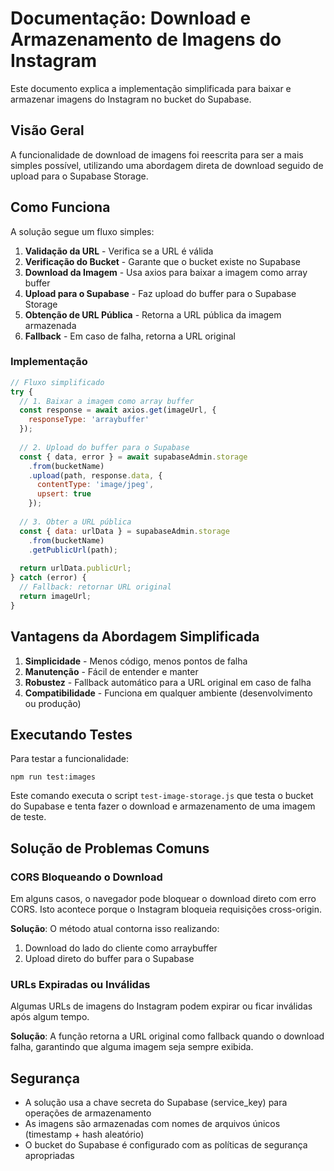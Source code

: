# Documentação: Download e Armazenamento de Imagens do Instagram

Este documento explica a implementação simplificada para baixar e armazenar imagens do Instagram no bucket do Supabase.

## Visão Geral

A funcionalidade de download de imagens foi reescrita para ser a mais simples possível, utilizando uma abordagem direta de download seguido de upload para o Supabase Storage.

## Como Funciona

A solução segue um fluxo simples:

1. **Validação da URL** - Verifica se a URL é válida
2. **Verificação do Bucket** - Garante que o bucket existe no Supabase
3. **Download da Imagem** - Usa axios para baixar a imagem como array buffer
4. **Upload para o Supabase** - Faz upload do buffer para o Supabase Storage
5. **Obtenção de URL Pública** - Retorna a URL pública da imagem armazenada
6. **Fallback** - Em caso de falha, retorna a URL original

### Implementação

```javascript
// Fluxo simplificado
try {
  // 1. Baixar a imagem como array buffer
  const response = await axios.get(imageUrl, {
    responseType: 'arraybuffer'
  });
  
  // 2. Upload do buffer para o Supabase
  const { data, error } = await supabaseAdmin.storage
    .from(bucketName)
    .upload(path, response.data, {
      contentType: 'image/jpeg',
      upsert: true
    });
    
  // 3. Obter a URL pública
  const { data: urlData } = supabaseAdmin.storage
    .from(bucketName)
    .getPublicUrl(path);
    
  return urlData.publicUrl;
} catch (error) {
  // Fallback: retornar URL original
  return imageUrl;
}
```

## Vantagens da Abordagem Simplificada

1. **Simplicidade** - Menos código, menos pontos de falha
2. **Manutenção** - Fácil de entender e manter
3. **Robustez** - Fallback automático para a URL original em caso de falha
4. **Compatibilidade** - Funciona em qualquer ambiente (desenvolvimento ou produção)

## Executando Testes

Para testar a funcionalidade:

```
npm run test:images
```

Este comando executa o script `test-image-storage.js` que testa o bucket do Supabase e tenta fazer o download e armazenamento de uma imagem de teste.

## Solução de Problemas Comuns

### CORS Bloqueando o Download

Em alguns casos, o navegador pode bloquear o download direto com erro CORS. Isto acontece porque o Instagram bloqueia requisições cross-origin.

**Solução**: O método atual contorna isso realizando:
1. Download do lado do cliente como arraybuffer
2. Upload direto do buffer para o Supabase

### URLs Expiradas ou Inválidas

Algumas URLs de imagens do Instagram podem expirar ou ficar inválidas após algum tempo.

**Solução**: A função retorna a URL original como fallback quando o download falha, garantindo que alguma imagem seja sempre exibida.

## Segurança

- A solução usa a chave secreta do Supabase (service_key) para operações de armazenamento
- As imagens são armazenadas com nomes de arquivos únicos (timestamp + hash aleatório)
- O bucket do Supabase é configurado com as políticas de segurança apropriadas 